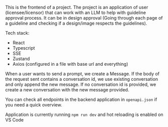 This is the frontend of a project. The project is an application of user (licensee/licensor) that can work with an LLM to help with guideline approval process. 
It can be in design approval (Going through each page of a guideline and checking if a design/image respects the guidelines).

Tech stack:
- React
- Typescript
- SSE
- Zustand
- Axios (configured in a file with base url and everything)

When a user wants to send a prompt, we create a Message. If the body of the request sent contains a conversation id, we use existing conversation and only append the new message.
If no conversation id is provided, we create a new conversation with the new message provided. 

You can check all endpoints in the backend application in `openapi.json` if you need a quick overview.

Application is currently running `npm run dev` and hot reloading is enabled on VS Code